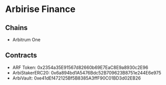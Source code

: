 # Arbirise Finance

## Chains

- Arbitrum One

## Contracts

- ARF Token: 0x2354a35E91567d82660b69E7EaC8E9a8930c2E96
- ArbiStakerERC20: 0x6a894bd1A5476Bdc52B709623B8751e244E6e975
- ArbiVault: 0xe41dEf472125Bf5B8385A3ffF90C01BD3d02EB26